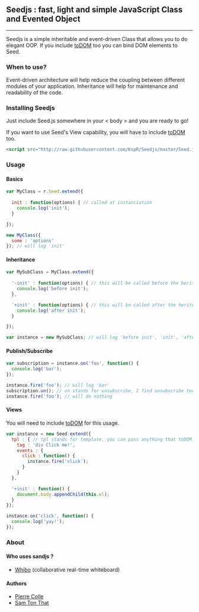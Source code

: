 ## Seedjs : fast, light and simple JavaScript Class and Evented Object
------------------------------------------------------
Seedjs is a simple inheritable and event-driven Class that allows you to do elegant OOP.
If you include [toDOM](https://github.com/KspR/toDOM) too you can bind DOM elements to Seed.

### When to use?
Event-driven architecture will help reduce the coupling between different modules of your application. Inheritance will help for maintenance and readability of the code.

### Installing Seedjs
Just include Seed.js somewhere in your < body > and you are ready to go!

If you want to use Seed's View capability, you will have to include [toDOM](https://github.com/KspR/toDOM) too.

```html
<script src="http://raw.githubusercontent.com/KspR/Seedjs/master/Seed.js"></script>
```

### Usage
#### Basics
```javascript
var MyClass = r.Seed.extend({
  
  init : function(options) { // called at instanciation
    console.log('init');
  }

});

new MyClass({
  some : 'options'
}); // will log 'init'
```

#### Inheritance
```javascript
var MySubClass = MyClass.extend({
  
  '-init' : function(options) { // this will be called before the herited init method
    console.log('before init');
  },

  '+init' : function(options) { // this will be called after the herited init method
    console.log('after init');
  }

});

var instance = new MySubClass; // will log 'before init', 'init', 'after init' 
```

#### Publish/Subscribe
```javascript
var subscription = instance.on('foo', function() {
  console.log('bar');
});

instance.fire('foo'); // will log 'bar'
subscription.un(); // un stands for unsubscribe, I find unsubscribe too hard to type :D!
instance.fire('foo'); // will do nothing
```

#### Views
You will need to include [toDOM](https://github.com/KspR/toDOM) for this usage.
```javascript
var instance = new Seed.extend({
  tpl : { // tpl stands for template, you can pass anything that toDOM can take!
    tag : 'div Click me!',
    events : {
      click : function() {
        instance.fire('click');
      }
    }
  },

  '+init' : function() {
    document.body.appendChild(this.el);
  }
});

instance.on('click', function() {
  console.log('yay!');
});
```

### About

#### Who uses sandjs ?
* [Whibo](http://whibo.com) (collaborative real-time whiteboard)

#### Authors 
* [Pierre Colle](https://github.com/piercus)
* [Sam Ton That](https://github.com/KspR)